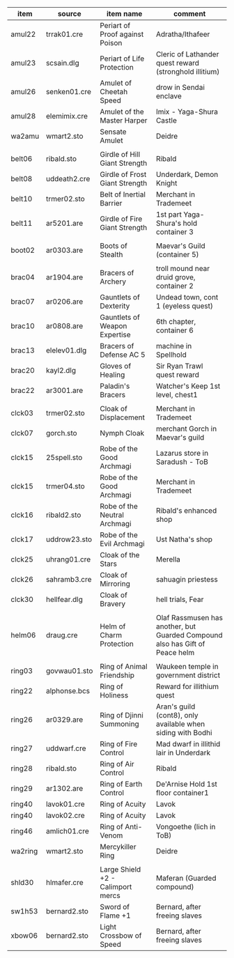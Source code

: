 | item    | source       | item name                         | comment                                                                      |
| ------- | ------------ | --------------------------------- | ---------------------------------------------------------------------------- |
| amul22  | trrak01.cre  | Periart of Proof against Poison   | Adratha/Ithafeer                                                             |
| amul23  | scsain.dlg   | Periart of Life Protection        | Cleric of Lathander quest reward (stronghold illitium)                       |
| amul26  | senken01.cre | Amulet of Cheetah Speed           | drow in Sendai enclave                                                       |
| amul28  | elemimix.cre | Amulet of the Master Harper       | Imix - Yaga-Shura Castle                                                     |
| wa2amu  | wmart2.sto   | Sensate Amulet                    | Deidre                                                                       |
|         |
| belt06  | ribald.sto   | Girdle of Hill Giant Strength     | Ribald                                                                       |
| belt08  | uddeath2.cre | Girdle of Frost Giant Strength    | Underdark, Demon Knight                                                      |
| belt10  | trmer02.sto  | Belt of Inertial Barrier          | Merchant in Trademeet                                                        |
| belt11  | ar5201.are   | Girdle of Fire Giant Strength     | 1st part Yaga-Shura's hold container 3                                       |
|         |
| boot02  | ar0303.are   | Boots of Stealth                  | Maevar's Guild (container 5)                                                 |
|         |
| brac04  | ar1904.are   | Bracers of Archery                | troll mound near druid grove, container 2                                    |
| brac07  | ar0206.are   | Gauntlets of Dexterity            | Undead town, cont 1 (eyeless quest)                                          |
| brac10  | ar0808.are   | Gauntlets of Weapon Expertise     | 6th chapter, container 6                                                     |
| brac13  | elelev01.dlg | Bracers of Defense AC 5           | machine in Spellhold                                                         |
| brac20  | kayl2.dlg    | Gloves of Healing                 | Sir Ryan Trawl quest reward                                                  |
| brac22  | ar3001.are   | Paladin's Bracers                 | Watcher's Keep 1st level, chest1                                             |
|         |
| clck03  | trmer02.sto  | Cloak of Displacement             | Merchant in Trademeet                                                        |
| clck07  | gorch.sto    | Nymph Cloak                       | merchant Gorch in Maevar's guild                                             |
| clck15  | 25spell.sto  | Robe of the Good Archmagi         | Lazarus store in Saradush - ToB                                              |
| clck15  | trmer04.sto  | Robe of the Good Archmagi         | Merchant in Trademeet                                                        |
| clck16  | ribald2.sto  | Robe of the Neutral Archmagi      | Ribald's enhanced shop                                                       |
| clck17  | uddrow23.sto | Robe of the Evil Archmagi         | Ust Natha's shop                                                             |
| clck25  | uhrang01.cre | Cloak of the Stars                | Merella                                                                      |
| clck26  | sahramb3.cre | Cloak of Mirroring                | sahuagin priestess                                                           |
| clck30  | hellfear.dlg | Cloak of Bravery                  | hell trials, Fear                                                            |
|         |
| helm06  | draug.cre    | Helm of Charm Protection          | Olaf Rassmusen has another, but Guarded Compound also has Gift of Peace helm |
|         |
| ring03  | govwau01.sto | Ring of Animal Friendship         | Waukeen temple in government district                                        |
| ring22  | alphonse.bcs | Ring of Holiness                  | Reward for illithium quest                                                   |
| ring26  | ar0329.are   | Ring of Djinni Summoning          | Aran's guild (cont8), only available when siding with Bodhi                  |
| ring27  | uddwarf.cre  | Ring of Fire Control              | Mad dwarf in illithid lair in Underdark                                      |
| ring28  | ribald.sto   | Ring of Air Control               | Ribald                                                                       |
| ring29  | ar1302.are   | Ring of Earth Control             | De'Arnise Hold 1st floor container1                                          |
| ring40  | lavok01.cre  | Ring of Acuity                    | Lavok                                                                        |
| ring40  | lavok02.cre  | Ring of Acuity                    | Lavok                                                                        |
| ring46  | amlich01.cre | Ring of Anti-Venom                | Vongoethe (lich in ToB)                                                      |
| wa2ring | wmart2.sto   | Mercykiller Ring                  | Deidre                                                                       |
|         |
| shld30  | hlmafer.cre  | Large Shield +2 - Calimport mercs | Maferan (Guarded compound)                                                   |
| sw1h53  | bernard2.sto | Sword of Flame +1                 | Bernard, after freeing slaves                                                |
| xbow06  | bernard2.sto | Light Crossbow of Speed           | Bernard, after freeing slaves                                                |
